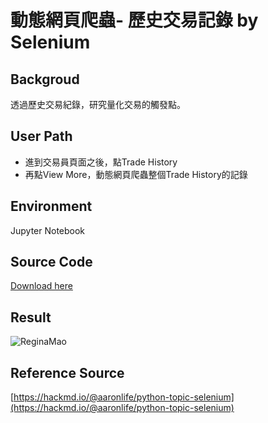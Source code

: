 # 動態網頁爬蟲- 歷史交易記錄 by Selenium

## Backgroud
透過歷史交易紀錄，研究量化交易的觸發點。

## User Path
* 進到交易員頁面之後，點Trade History
* 再點View More，動態網頁爬蟲整個Trade History的記錄

## Environment
Jupyter Notebook 

## Source Code
[Download here](https://github.com/reginamao/pythonwebcrawler/blob/main/Bing%20X_Trade%20History%20by%20Selenium.ipynb)

## Result
![ReginaMao](https://imgur.com/undefined.png "Tradehistory")

## Reference Source
[https://hackmd.io/@aaronlife/python-topic-selenium](https://hackmd.io/@aaronlife/python-topic-selenium)
